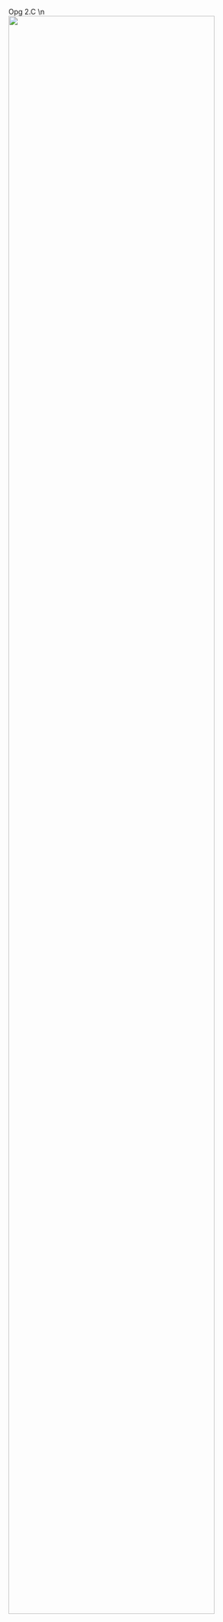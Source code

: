 Opg 2.C \n
<img src="https://user-images.githubusercontent.com/35686045/35858901-5ff80fec-0b3e-11e8-9897-fb5c79c169af.png" width="90%"></img> 